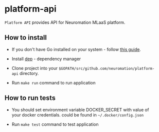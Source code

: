 # platform-api

`Platform API` provides API for Neuromation MLaaS platform.

## How to install

* If you don't have Go installed on your system - follow [this guide](https://golang.org/doc/install).

* Install [dep](https://github.com/golang/dep) - dependency manager

* Clone project into your `$GOPATH/src/github.com/neuromation/platform-api` directory.

* Run `make run` command to run application

## How to run tests

* You should set environment variable DOCKER_SECRET with value of your docker credentials.
could be found in `~/.docker/config.json`

* Run `make test` command to test application